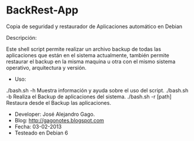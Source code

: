 # BackRest-App
Copia de seguridad y restaurador de Aplicaciones automático en Debian

Descripción:

  Este shell script permite realizar un archivo backup de todas las aplicaciones que están en el sistema actualmente, también permite restaurar el backup en la misma maquina u otra con el mismo sistema operativo, arquitectura y versión.

* Uso: 

./bash.sh -h               Muestra información y ayuda sobre el uso del script.
./bash.sh -b               Realiza el Backup de aplicaciones del sistema.
./bash.sh -r [path]        Restaura desde el Backup las aplicaciones.


* Developer: José Alejandro Gago.
* Blog: http://gagonotes.blogspot.com
* Fecha:  03-02-2013
* Testeado en Debian 6

